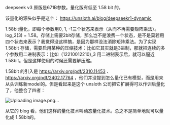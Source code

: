 deepseek v3 原版是671B参数。量化版有低至 1.58 bit 的。

该量化的源头似乎是这个： https://unsloth.ai/blog/deepseekr1-dynamic

1.58bit量化，即每个参数用0, 1, -1三个状态来表示（从而不再需要矩阵乘法）。log_2(3) = 1.58。存储上需要2bit存储，那么岂不是浪费一个状态，是不是莫若用四个状态来表示？我觉得没这样搞，是因为那样没法消除矩阵乘法。为了实现1.58bit 存储，需要启用某种的压缩技术：比如它其实就是3进制，那就把连续的多个参数用二进制表示：比如（12210012210)_3 用二进制表示后，就可以逼近1.58bit。但是这样使用的时候还需要解压缩。

1.58bit 的引入是 https://arxiv.org/pdf/2310.11453 、 https://arxiv.org/pdf/2402.17764 ，他们并没提到怎么量化已有模型，而是用来从头训练新model的。但是看起来是这个 unsloth 公司把它扩展得可以作训后量化了，他整合了四者：

![Uploading image.png…]()

从它的 blog 看，他们这样的量化技术叫动态量化技术。总之不是简单地就可以量化成 1.58bit的。
